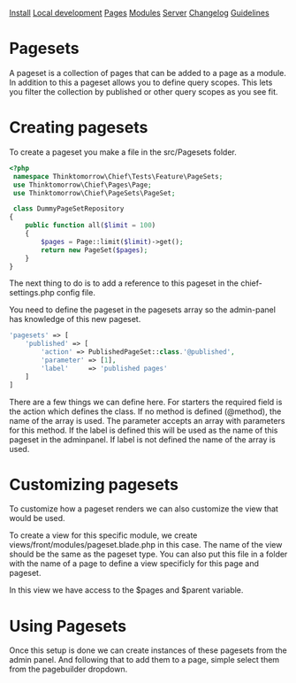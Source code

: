 [Install](../index.md)
[Local development](../chief-development.md)
[Pages](pages/index.md)
[Modules](modules/index.md)
[Server](../server.md)
[Changelog](../CHANGELOG.md)
[Guidelines](../GUIDELINES.md)
# Pagesets

A pageset is a collection of pages that can be added to a page as a module. 
In addition to this a pageset allows you to define query scopes.
This lets you filter the collection by published or other query scopes as you see fit.

# Creating pagesets
To create a pageset you make a file in the src/Pagesets folder.

```php
<?php
 namespace Thinktomorrow\Chief\Tests\Feature\PageSets;
 use Thinktomorrow\Chief\Pages\Page;
 use Thinktomorrow\Chief\PageSets\PageSet;

 class DummyPageSetRepository
{
    public function all($limit = 100)
    {
        $pages = Page::limit($limit)->get();
        return new PageSet($pages);
    }
} 
```

The next thing to do is to add a reference to this pageset in the chief-settings.php config file.

You need to define the pageset in the pagesets array so the admin-panel has knowledge of this new pageset.


```php
'pagesets' => [
    'published' => [
        'action' => PublishedPageSet::class.'@published',
        'parameter' => [1],
        'label'     => 'published pages'
    ]
]
```

There are a few things we can define here. For starters the required field is the action which defines the class. If no method is defined (@method), the name of the array is used.
The parameter accepts an array with parameters for this method.
If the label is defined this will be used as the name of this pageset in the adminpanel. If label is not defined the name of the array is used.

# Customizing pagesets
To customize how a pageset renders we can also customize the view that would be used.

To create a view for this specific module, we create views/front/modules/pageset.blade.php in this case.
The name of the view should be the same as the pageset type.
You can also put this file in a folder with the name of a page to define a view specificly for this page and pageset.

In this view we have access to the $pages and $parent variable.

# Using Pagesets
Once this setup is done we can create instances of these pagesets from the admin panel.
And following that to add them to a page, simple select them from the pagebuilder dropdown.